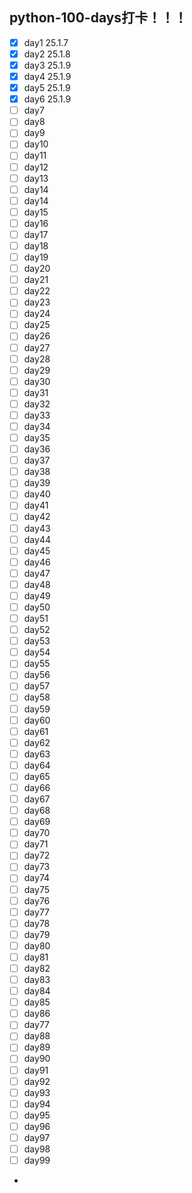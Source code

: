 ## python-100-days打卡！！！

- [x] day1  25.1.7
- [x] day2  25.1.8
- [x] day3  25.1.9
- [x] day4  25.1.9
- [x] day5  25.1.9
- [x] day6  25.1.9
- [ ] day7
- [ ] day8
- [ ] day9
- [ ] day10
- [ ] day11
- [ ] day12
- [ ] day13
- [ ] day14
- [ ] day14
- [ ] day15
- [ ] day16
- [ ] day17
- [ ] day18
- [ ] day19
- [ ] day20
- [ ] day21
- [ ] day22
- [ ] day23
- [ ] day24
- [ ] day25
- [ ] day26
- [ ] day27
- [ ] day28
- [ ] day29
- [ ] day30
- [ ] day31
- [ ] day32
- [ ] day33
- [ ] day34
- [ ] day35
- [ ] day36
- [ ] day37
- [ ] day38
- [ ] day39
- [ ] day40
- [ ] day41
- [ ] day42
- [ ] day43
- [ ] day44
- [ ] day45
- [ ] day46
- [ ] day47
- [ ] day48
- [ ] day49
- [ ] day50
- [ ] day51
- [ ] day52
- [ ] day53
- [ ] day54
- [ ] day55
- [ ] day56
- [ ] day57
- [ ] day58
- [ ] day59
- [ ] day60
- [ ] day61
- [ ] day62
- [ ] day63
- [ ] day64
- [ ] day65
- [ ] day66
- [ ] day67
- [ ] day68
- [ ] day69
- [ ] day70
- [ ] day71
- [ ] day72
- [ ] day73
- [ ] day74
- [ ] day75
- [ ] day76
- [ ] day77
- [ ] day78
- [ ] day79
- [ ] day80
- [ ] day81
- [ ] day82
- [ ] day83
- [ ] day84
- [ ] day85
- [ ] day86
- [ ] day77
- [ ] day88
- [ ] day89
- [ ] day90
- [ ] day91
- [ ] day92
- [ ] day93
- [ ] day94
- [ ] day95
- [ ] day96
- [ ] day97
- [ ] day98
- [ ] day99
- 